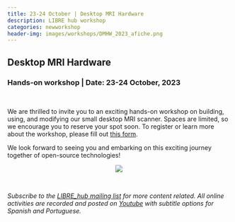 ```yaml
---
title: 23-24 October | Desktop MRI Hardware
description: LIBRE hub workshop
categories: newworkshop
header-img: images/workshops/DMHW_2023_afiche.png
---
```


## Desktop MRI Hardware

### Hands-on workshop | Date: 23-24 October, 2023

<br>

We are thrilled to invite you to an exciting hands-on workshop on building, using, and modifying our small desktop MRI scanner. Spaces are limited, so we encourage you to reserve your spot soon. To register or learn more about the workshop, please fill out [this form](https://docs.google.com/forms/d/e/1FAIpQLSed9E9oStW9Dc3lDEHPMYkuR-ShcOl3xrOOi3yltiRgpmLz_g/viewform).

We look forward to seeing you and embarking on this exciting journey together of open-source technologies!

<p align="center">
<img src="{{site.baseurl}}/images/workshops/DMHW_2023_afiche.png" data-action="zoom">
</p>

<br>

*Subscribe to the [LIBRE_hub mailing list](https://mailchi.mp/2efa11be3d6b/libre_hub) for more content related. All online activities are recorded and posted on [Youtube](https://www.youtube.com/channel/UCKaffupDA8KKrDE0rd668Xw) with subtitle options for Spanish and Portuguese.*